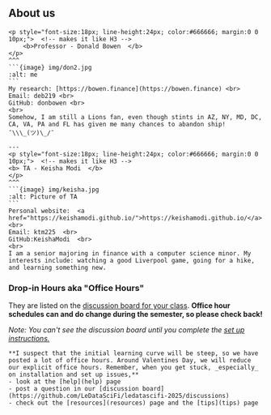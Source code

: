 ## About us
 
````{panels}
<p style="font-size:18px; line-height:24px; color:#666666; margin:0 0 10px;">  <!-- makes it like H3 -->
    <b>Professor - Donald Bowen  </b>
</p>   
^^^
```{image} img/don2.jpg
:alt: me
```
My research: [https://bowen.finance](https://bowen.finance) <br>
Email: deb219 <br>
GitHub: donbowen <br> 
<br>
Somehow, I am still a Lions fan, even though stints in AZ, NY, MD, DC, CA, VA, PA and FL has given me many chances to abandon ship!   ¯\\\_(ツ)\_/¯

---
<p style="font-size:18px; line-height:24px; color:#666666; margin:0 0 10px;">  <!-- makes it like H3 --> 
<b> TA - Keisha Modi  </b>
</p>
^^^
```{image} img/keisha.jpg
:alt: Picture of TA
```
Personal website:  <a href="https://keishamodi.github.io/">https://keishamodi.github.io/</a> <br>
Email: ktm225  <br>
GitHub:KeishaModi  <br> 
<br>
I am a senior majoring in finance with a computer science minor. My interests include: watching a good Liverpool game, going for a hike, and learning something new.
````

### Drop-in Hours aka "Office Hours"

They are listed on the [discussion board for your class](https://github.com/LeDataSciFi/ledatascifi-2025/discussions). **Office hour schedules can and do change during the semester, so please check back!** 

_Note: You can't see the discussion board until you complete the [set up instructions.](02_Setup)_

```{note}  
**I suspect that the initial learning curve will be steep, so we have posted a lot of office hours. Around Valentines Day, we will reduce our explicit office hours. Remember, when you get stuck, _especially_ on installation and set up issues,**
- look at the [help](help) page
- post a question in our [discussion board](https://github.com/LeDataSciFi/ledatascifi-2025/discussions)
- check out the [resources](resources) page and the [tips](tips) page
```


